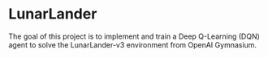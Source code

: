 # LunarLander
The goal of this project is to implement and train a Deep Q-Learning (DQN) agent to solve the LunarLander-v3 environment from OpenAI Gymnasium. 
